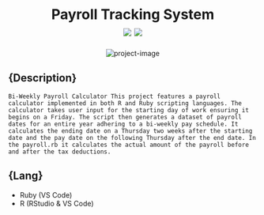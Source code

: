 <h1 align="center" id="title">
Payroll Tracking System
<br>
<img id="Ibrahem" src="https://img.shields.io/badge/HEEM%20-%20Yellow?style=flat&label=IBRA&labelColor=%233b439c&color=%23418ce8">
<img id="Star on GitHub" src="https://img.shields.io/badge/Stars%20-%20grey?style=flat&logo=GitHub">

</h1>

<p align="center"><img src="https://socialify.git.ci/iibrahemali/Payroll-Tracking-System/image?description=1&amp;descriptionEditable=i%20did%20this%20project%20to%20track%20my%20payroll&amp;font=Bitter&amp;name=1&amp;owner=1&amp;pattern=Brick%20Wall&amp;theme=Dark" alt="project-image"></p>

## 
## {Description}

`Bi-Weekly Payroll Calculator This project features a payroll calculator implemented in both R and Ruby scripting languages. The calculator takes user input for the starting day of work ensuring it begins on a Friday. The script then generates a dataset of payroll dates for an entire year adhering to a bi-weekly pay schedule. It calculates the ending date on a Thursday two weeks after the starting date and the pay date on the following Thursday after the end date. In the payroll.rb it calculates the actual amount of the payroll before and after the tax deductions. `
## 
## {Lang}
- Ruby (VS Code)
- R (RStudio & VS Code)
